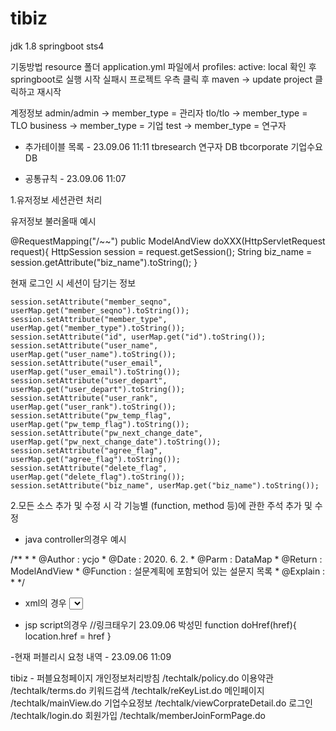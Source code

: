 # tibiz
jdk 1.8
springboot
sts4


기동방법
resource 폴더 application.yml 파일에서
profiles:
	active: local 확인 후 
springboot로 실행
시작 실패시 프로젝트 우측 클릭 후
maven -> update project 클릭하고 재시작

계정정보
admin/admin   -> member_type = 관리자 
tlo/tlo       -> member_type = TLO
business      -> member_type = 기업
test          -> member_type = 연구자

- 추가테이블 목록 - 23.09.06 11:11
tbresearch  연구자 DB
tbcorporate 기업수요 DB


- 공통규칙 - 23.09.06 11:07

1.유저정보 세션관련 처리

유저정보 불러올때 예시

@RequestMapping("/~~")
public ModelAndView doXXX(HttpServletRequest request){
	HttpSession session = request.getSession();
	String biz_name = session.getAttribute("biz_name").toString();
}


현재 로그인 시 세션이 담기는 정보

	session.setAttribute("member_seqno", userMap.get("member_seqno").toString());
	session.setAttribute("member_type", userMap.get("member_type").toString());
	session.setAttribute("id", userMap.get("id").toString());
	session.setAttribute("user_name", userMap.get("user_name").toString());
	session.setAttribute("user_email", userMap.get("user_email").toString());
	session.setAttribute("user_depart", userMap.get("user_depart").toString());
	session.setAttribute("user_rank", userMap.get("user_rank").toString());
	session.setAttribute("pw_temp_flag", userMap.get("pw_temp_flag").toString());
	session.setAttribute("pw_next_change_date", userMap.get("pw_next_change_date").toString());
	session.setAttribute("agree_flag", userMap.get("agree_flag").toString());
	session.setAttribute("delete_flag", userMap.get("delete_flag").toString());
	session.setAttribute("biz_name", userMap.get("biz_name").toString());
    
    
2.모든 소스 추가 및 수정 시 각 기능별 (function, method 등)에 관한 주석 추가 및 수정
 - java controller의경우 예시

/**
	 *
	 * @Author   : ycjo 
	 * @Date	 : 2020. 6. 2.
	 * @Parm	 : DataMap
	 * @Return   : ModelAndView
	 * @Function : 설문계획에 포함되어 있는 설문지 목록
	 * @Explain  : 
	 *
	 */
     
 - xml의 경우
 <select id="SubjectFrontSQL.doInsertSubject"
		parameterType="dataMap" resultType="dataMap">
		/*
		2021.04.21 박성민
		SQL ID : SubjectFrontSQL.doInsertSubject
		사업참여
		*/
        
- jsp script의경우
//링크태우기 23.09.06 박성민
    function doHref(href){
				location.href = href
    }
    

    
    
    
-현재 퍼블리시 요청 내역 - 23.09.06 11:09

tibiz - 퍼블요청페이지
개인정보처리방침  /techtalk/policy.do
이용약관 /techtalk/terms.do
키워드검색 /techtalk/reKeyList.do
메인페이지 /techtalk/mainView.do
기업수요정보 /techtalk/viewCorprateDetail.do
로그인 /techtalk/login.do
회원가입 /techtalk/memberJoinFormPage.do

